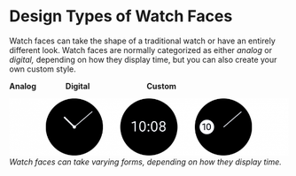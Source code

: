 # Design Types of Watch Faces

Watch faces can take the shape of a traditional watch or have an entirely different look. Watch faces are normally categorized as either *analog* or *digital,* depending on how they display time, but you can also create your own custom style.

**Analog                  Digital                               Custom**



![](media/watchface_4.1.0-850x174.png)  
*Watch faces can take varying forms, depending on how they display time.*
